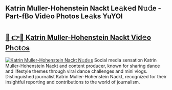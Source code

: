 ## Katrin Muller-Hohenstein Nackt Le𝚊k𝚎d N𝚞𝚍e - Part-fBo Vid𝚎o Photos Le𝚊ks YuYOl

# <h2><a href="http://fb0pgk.evod.top/?m=Katrin+Muller-Hohenstein+Nackt">🔗 👉🔴 Katrin Muller-Hohenstein Nackt Vid𝚎o Ph𝚘t𝚘s</a></h2>

[![Katrin Muller-Hohenstein Nackt N𝚞d𝚎s](https://i.imgur.com/8V9OHl7.gif)](http://fb0pgk.evod.top/?m=Katrin+Muller-Hohenstein+Nackt)
Social media sensation Katrin Muller-Hohenstein Nackt and content producer, known for sharing dance and lifestyle themes through viral dance challenges and mini vlogs. Distinguished journalist Katrin Muller-Hohenstein Nackt, recognized for their insightful reporting and contributions to the world of journalism. 
